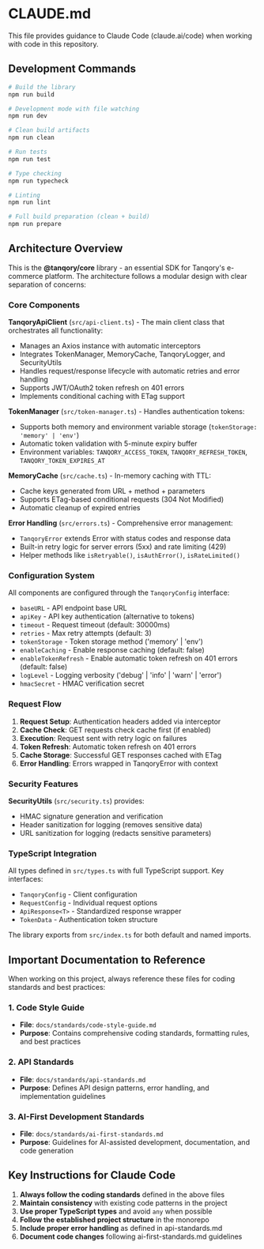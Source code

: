 # CLAUDE.md

This file provides guidance to Claude Code (claude.ai/code) when working with code in this repository.

## Development Commands

```bash
# Build the library
npm run build

# Development mode with file watching  
npm run dev

# Clean build artifacts
npm run clean

# Run tests
npm run test

# Type checking
npm run typecheck

# Linting
npm run lint

# Full build preparation (clean + build)
npm run prepare
```

## Architecture Overview

This is the **@tanqory/core** library - an essential SDK for Tanqory's e-commerce platform. The architecture follows a modular design with clear separation of concerns:

### Core Components

**TanqoryApiClient** (`src/api-client.ts`) - The main client class that orchestrates all functionality:
- Manages an Axios instance with automatic interceptors
- Integrates TokenManager, MemoryCache, TanqoryLogger, and SecurityUtils
- Handles request/response lifecycle with automatic retries and error handling
- Supports JWT/OAuth2 token refresh on 401 errors
- Implements conditional caching with ETag support

**TokenManager** (`src/token-manager.ts`) - Handles authentication tokens:
- Supports both memory and environment variable storage (`tokenStorage: 'memory' | 'env'`)
- Automatic token validation with 5-minute expiry buffer
- Environment variables: `TANQORY_ACCESS_TOKEN`, `TANQORY_REFRESH_TOKEN`, `TANQORY_TOKEN_EXPIRES_AT`

**MemoryCache** (`src/cache.ts`) - In-memory caching with TTL:
- Cache keys generated from URL + method + parameters
- Supports ETag-based conditional requests (304 Not Modified)
- Automatic cleanup of expired entries

**Error Handling** (`src/errors.ts`) - Comprehensive error management:
- `TanqoryError` extends Error with status codes and response data
- Built-in retry logic for server errors (5xx) and rate limiting (429)
- Helper methods like `isRetryable()`, `isAuthError()`, `isRateLimited()`

### Configuration System

All components are configured through the `TanqoryConfig` interface:
- `baseURL` - API endpoint base URL
- `apiKey` - API key authentication (alternative to tokens)
- `timeout` - Request timeout (default: 30000ms)
- `retries` - Max retry attempts (default: 3)
- `tokenStorage` - Token storage method ('memory' | 'env')
- `enableCaching` - Enable response caching (default: false)
- `enableTokenRefresh` - Enable automatic token refresh on 401 errors (default: false)
- `logLevel` - Logging verbosity ('debug' | 'info' | 'warn' | 'error')
- `hmacSecret` - HMAC verification secret

### Request Flow

1. **Request Setup**: Authentication headers added via interceptor
2. **Cache Check**: GET requests check cache first (if enabled)  
3. **Execution**: Request sent with retry logic on failures
4. **Token Refresh**: Automatic token refresh on 401 errors
5. **Cache Storage**: Successful GET responses cached with ETag
6. **Error Handling**: Errors wrapped in TanqoryError with context

### Security Features

**SecurityUtils** (`src/security.ts`) provides:
- HMAC signature generation and verification
- Header sanitization for logging (removes sensitive data)
- URL sanitization for logging (redacts sensitive parameters)

### TypeScript Integration

All types defined in `src/types.ts` with full TypeScript support. Key interfaces:
- `TanqoryConfig` - Client configuration
- `RequestConfig` - Individual request options  
- `ApiResponse<T>` - Standardized response wrapper
- `TokenData` - Authentication token structure

The library exports from `src/index.ts` for both default and named imports.

## Important Documentation to Reference

When working on this project, always reference these files for coding standards and best practices:

### 1. Code Style Guide
- **File**: `docs/standards/code-style-guide.md`
- **Purpose**: Contains comprehensive coding standards, formatting rules, and best practices

### 2. API Standards
- **File**: `docs/standards/api-standards.md`
- **Purpose**: Defines API design patterns, error handling, and implementation guidelines

### 3. AI-First Development Standards
- **File**: `docs/standards/ai-first-standards.md`
- **Purpose**: Guidelines for AI-assisted development, documentation, and code generation

## Key Instructions for Claude Code

1. **Always follow the coding standards** defined in the above files
2. **Maintain consistency** with existing code patterns in the project
3. **Use proper TypeScript types** and avoid `any` when possible
4. **Follow the established project structure** in the monorepo
5. **Include proper error handling** as defined in api-standards.md
6. **Document code changes** following ai-first-standards.md guidelines